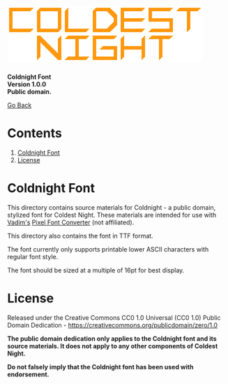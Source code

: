 # ![Coldest Night](../header.png)
__Coldnight Font__  
__Version 1.0.0__  
__Public domain.__

[Go Back](../readme.md)

# Contents
1. [Coldnight Font](#coldnight-font)
2. [License](#license)

# Coldnight Font
This directory contains source materials for Coldnight - a public domain,
stylized font for Coldest Night. These materials are intended for use with
[Vadim's](https://twitter.com/yellowafterlife)
[Pixel Font Converter](https://yal.cc/r/20/pixelfont) (not affiliated).

This directory also contains the font in TTF format.

The font currently only supports printable lower ASCII characters with regular
font style.

The font should be sized at a multiple of 16pt for best display.

# License
Released under the Creative Commons CC0 1.0 Universal (CC0 1.0) Public Domain
Dedication - https://creativecommons.org/publicdomain/zero/1.0

__The public domain dedication only applies to the Coldnight font and its
source materials. It does not apply to any other components of Coldest Night.__

__Do not falsely imply that the Coldnight font has been used with
endorsement.__
